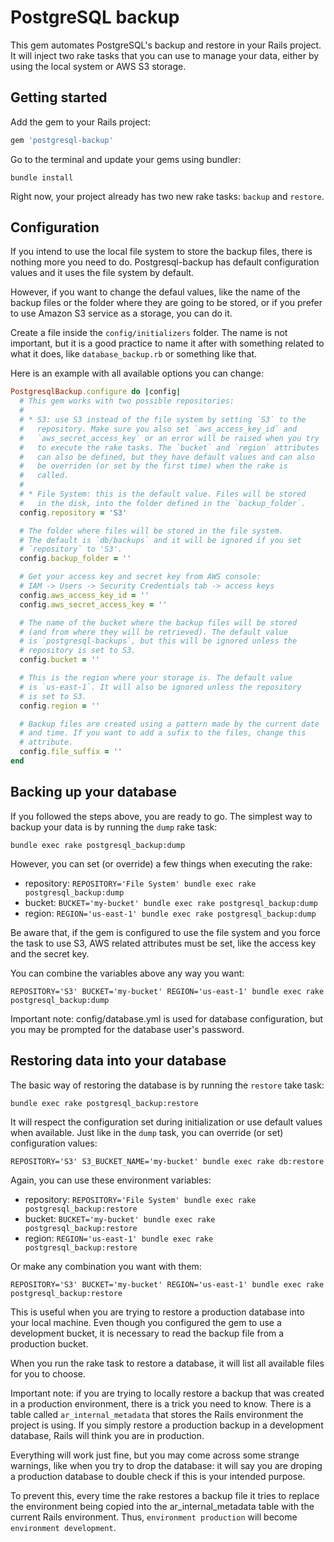 # PostgreSQL backup

This gem automates PostgreSQL's backup and restore in your Rails project. It will inject two rake tasks that you can use to manage your data, either by using the local system or AWS S3 storage.

## Getting started

Add the gem to your Rails project:

```ruby
gem 'postgresql-backup'
```

Go to the terminal and update your gems using bundler:

```
bundle install
```

Right now, your project already has two new rake tasks: `backup` and `restore`.

## Configuration

If you intend to use the local file system to store the backup files, there is nothing more you need to do. Postgresql-backup has default configuration values and it uses the file system by default.

However, if you want to change the defaul values, like the name of the backup files or the folder where they are going to be stored, or if you prefer to use Amazon S3 service as a storage, you can do it.

Create a file inside the `config/initializers` folder. The name is not important, but it is a good practice to name it after with something related to what it does, like `database_backup.rb` or something like that.

Here is an example with all available options you can change:

```ruby
PostgresqlBackup.configure do |config|
  # This gem works with two possible repositories:
  #
  # * S3: use S3 instead of the file system by setting `S3` to the
  #   repository. Make sure you also set `aws_access_key_id` and
  #   `aws_secret_access_key` or an error will be raised when you try
  #   to execute the rake tasks. The `bucket` and `region` attributes
  #   can also be defined, but they have default values and can also
  #   be overriden (or set by the first time) when the rake is
  #   called.
  #
  # * File System: this is the default value. Files will be stored
  #   in the disk, into the folder defined in the `backup_folder`.
  config.repository = 'S3'

  # The folder where files will be stored in the file system.
  # The default is `db/backups` and it will be ignored if you set
  # `repository` to 'S3'.
  config.backup_folder = ''

  # Get your access key and secret key from AWS console:
  # IAM -> Users -> Security Credentials tab -> access keys
  config.aws_access_key_id = ''
  config.aws_secret_access_key = ''

  # The name of the bucket where the backup files will be stored
  # (and from where they will be retrieved). The default value
  # is `postgresql-backups`, but this will be ignored unless the
  # repository is set to S3.
  config.bucket = ''

  # This is the region where your storage is. The default value
  # is `us-east-1`. It will also be ignored unless the repository
  # is set to S3.
  config.region = ''

  # Backup files are created using a pattern made by the current date
  # and time. If you want to add a sufix to the files, change this
  # attribute.
  config.file_suffix = ''
end
```

## Backing up your database

If you followed the steps above, you are ready to go. The simplest way to backup your data is by running the `dump` rake task:

```
bundle exec rake postgresql_backup:dump
```

However, you can set (or override) a few things when executing the rake:

- repository: `REPOSITORY='File System' bundle exec rake postgresql_backup:dump`
- bucket: `BUCKET='my-bucket' bundle exec rake postgresql_backup:dump`
- region: `REGION='us-east-1' bundle exec rake postgresql_backup:dump`

Be aware that, if the gem is configured to use the file system and you force the task to use S3, AWS related attributes must be set, like the access key and the secret key.

You can combine the variables above any way you want:

```
REPOSITORY='S3' BUCKET='my-bucket' REGION='us-east-1' bundle exec rake postgresql_backup:dump
```

Important note: config/database.yml is used for database configuration,
but you may be prompted for the database user's password.

## Restoring data into your database

The basic way of restoring the database is by running the `restore` take task:

```
bundle exec rake postgresql_backup:restore
```

It will respect the configuration set during initialization or use default values when available. Just like in the `dump` task, you can override (or set) configuration values:

```
REPOSITORY='S3' S3_BUCKET_NAME='my-bucket' bundle exec rake db:restore
```

Again, you can use these environment variables:

- repository: `REPOSITORY='File System' bundle exec rake postgresql_backup:restore`
- bucket: `BUCKET='my-bucket' bundle exec rake postgresql_backup:restore`
- region: `REGION='us-east-1' bundle exec rake postgresql_backup:restore`

Or make any combination you want with them:

```
REPOSITORY='S3' BUCKET='my-bucket' REGION='us-east-1' bundle exec rake postgresql_backup:restore
```

This is useful when you are trying to restore a production database into your local machine. Even though you configured the gem to use a development bucket, it is necessary to read the backup file from a production bucket.

When you run the rake task to restore a database, it will list all available files for you to choose.

Important note: if you are trying to locally restore a backup that was created in a production environment, there is a trick you need to know. There is a table called `ar_internal_metadata` that stores the Rails environment the project is using. If you simply restore a production backup in a development database, Rails will think you are in production.

Everything will work just fine, but you may come across some strange warnings, like when you try to drop the database: it will say you are droping a production database to double check if this is your intended purpose.

To prevent this, every time the rake restores a backup file it tries to replace the environment being copied into the ar_internal_metadata table with the current Rails environment. Thus, `environment production` will become `environment development`.
